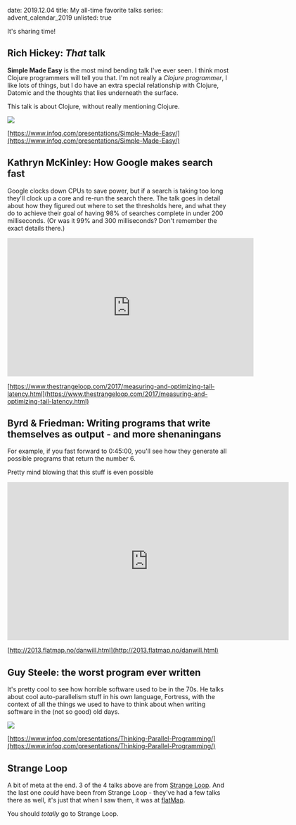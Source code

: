 date: 2019.12.04
title: My all-time favorite talks
series: advent_calendar_2019
unlisted: true

It's sharing time!

## Rich Hickey: _That_ talk

**Simple Made Easy** is the most mind bending talk I've ever seen. I think most Clojure programmers will tell you that. I'm not really a _Clojure programmer_, I like lots of things, but I do have an extra special relationship with Clojure, Datomic and the thoughts that lies underneath the surface.

This talk is about Clojure, without really mentioning Clojure.

<a href="https://www.infoq.com/presentations/Simple-Made-Easy/">
<p><img src="/static/posts/all_time_favorite_talks/simple_made_easy.jpg">


[https://www.infoq.com/presentations/Simple-Made-Easy/](https://www.infoq.com/presentations/Simple-Made-Easy/)

## Kathryn McKinley: How Google makes search fast

Google clocks down CPUs to save power, but if a search is taking too long they'll clock up a core and re-run the search there. The talk goes in detail about how they figured out where to set the thresholds here, and what they do to achieve their goal of having 98% of searches complete in under 200 milliseconds. (Or was it 99% and 300 milliseconds? Don't remember the exact details there.)

<iframe width="560" height="315" src="https://www.youtube.com/embed/_Zoa3xkzgFk" frameborder="0" allow="accelerometer; autoplay; encrypted-media; gyroscope; picture-in-picture" allowfullscreen></iframe>

[https://www.thestrangeloop.com/2017/measuring-and-optimizing-tail-latency.html](https://www.thestrangeloop.com/2017/measuring-and-optimizing-tail-latency.html)

## Byrd & Friedman: Writing programs that write themselves as output - and more shenaningans

For example, if you fast forward to 0:45:00, you'll see how they generate all possible programs that return the number 6.

Pretty mind blowing that this stuff is even possible

<iframe title="vimeo-player" src="https://player.vimeo.com/video/66548859" width="640" height="360" frameborder="0" allowfullscreen></iframe>

[http://2013.flatmap.no/danwill.html](http://2013.flatmap.no/danwill.html)

## Guy Steele: the worst program ever written

It's pretty cool to see how horrible software used to be in the 70s. He talks about cool auto-parallelism stuff in his own language, Fortress, with the context of all the things we used to have to think about when writing software in the (not so good) old days.

<a href="https://www.infoq.com/presentations/Thinking-Parallel-Programming/">
<p><img src="/static/posts/all_time_favorite_talks/parallell_programming.jpg">

[https://www.infoq.com/presentations/Thinking-Parallel-Programming/](https://www.infoq.com/presentations/Thinking-Parallel-Programming/)

## Strange Loop

A bit of meta at the end. 3 of the 4 talks above are from [Strange Loop](https://thestrangeloop.com/). And the last one _could_ have been from Strange Loop - they've had a few talks there as well, it's just that when I saw them, it was at [flatMap](https://flatmap.no).

You should _totally_ go to Strange Loop.